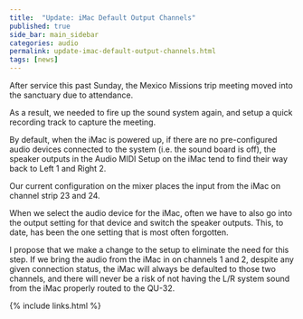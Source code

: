 ```yaml
---
title:  "Update: iMac Default Output Channels"
published: true
side_bar: main_sidebar
categories: audio
permalink: update-imac-default-output-channels.html
tags: [news]
---
```


After service this past Sunday, the Mexico Missions trip meeting moved into the sanctuary due to attendance.

As a result, we needed to fire up the sound system again, and setup a quick recording track to capture the meeting.

By default, when the iMac is powered up, if there are no pre-configured audio devices connected to the system (i.e. the sound board is off), the speaker outputs in the Audio MIDI Setup on the iMac tend to find their way back to Left 1 and Right 2.

Our current configuration on the mixer places the input from the iMac on channel strip 23 and 24.

When we select the audio device for the iMac, often we have to also go into the output setting for that device and switch the speaker outputs. This, to date, has been the one setting that is most often forgotten.

I propose that we make a change to the setup to eliminate the need for this step. If we bring the audio from the iMac in on channels 1 and 2, despite any given connection status, the iMac will always be defaulted to those two channels, and there will never be a risk of not having the L/R system sound from the iMac properly routed to the QU-32.

{% include links.html %}
